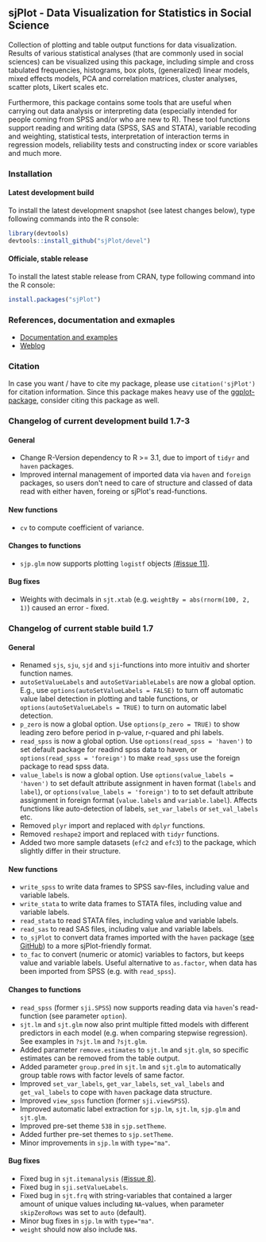 sjPlot - Data Visualization for Statistics in Social Science
------------------------------------------------------------------------------
Collection of plotting and table output functions for data visualization. Results of various statistical analyses (that are commonly used in social sciences) can be visualized using this package, including simple and cross tabulated frequencies, histograms, box plots, (generalized) linear models, mixed effects models, PCA and correlation matrices, cluster analyses, scatter plots, Likert scales etc.

Furthermore, this package contains some tools that are useful when carrying out data analysis or interpreting data (especially intended for people coming from SPSS and/or who are new to R). These tool functions support reading and writing data (SPSS, SAS and STATA), variable recoding and weighting, statistical tests, interpretation of interaction terms in regression models, reliability tests and constructing index or score variables and much more.


### Installation

#### Latest development build

To install the latest development snapshot (see latest changes below), type following commands into the R console:

```r
library(devtools)
devtools::install_github("sjPlot/devel")
```

#### Officiale, stable release
To install the latest stable release from CRAN, type following command into the R console:

```r
install.packages("sjPlot")
```

### References, documentation and exmaples

- [Documentation and examples](http://www.strengejacke.de/sjPlot/)
- [Weblog](http://strengejacke.wordpress.com/sjplot-r-package/)


### Citation

In case you want / have to cite my package, please use `citation('sjPlot')` for citation information. Since this package makes heavy use of the [ggplot-package](http://cran.r-project.org/web/packages/ggplot2/index.html), consider citing this package as well.

### Changelog of current development build 1.7-3

#### General
* Change R-Version dependency to R >= 3.1, due to import of `tidyr` and `haven` packages.
* Improved internal management of imported data via `haven` and `foreign` packages, so users don't need to care of structure and classed of data read with either haven, foreing or sjPlot's read-functions.


#### New functions
* `cv` to compute coefficient of variance.

#### Changes to functions
* `sjp.glm` now supports plotting `logistf` objects [(#issue 11)](https://github.com/sjPlot/devel/issues/11).

#### Bug fixes
* Weights with decimals in `sjt.xtab` (e.g. `weightBy = abs(rnorm(100, 2, 1)`) caused an error - fixed.


### Changelog of current stable build 1.7

#### General
* Renamed `sjs`, `sju`, `sjd` and `sji`-functions into more intuitiv and shorter function names.
* `autoSetValueLabels` and `autoSetVariableLabels` are now a global option. E.g., use `options(autoSetValueLabels = FALSE)` to turn off automatic value label detection in plotting and table functions, or `options(autoSetValueLabels = TRUE)` to turn on automatic label detection.
* `p_zero` is now a global option. Use `options(p_zero = TRUE)` to show leading zero before period in p-value, r-quared and phi labels.
* `read_spss` is now a global option. Use `options(read_spss = 'haven')` to set default package for readind spss data to haven, or `options(read_spss = 'foreign')` to make `read_spss` use the foreign package to read spss data.
* `value_labels` is now a global option. Use `options(value_labels = 'haven')` to set default attribute assignment in haven format (`labels` and `label`), or `options(value_labels = 'foreign')` to to set default attribute assignment in foreign format (`value.labels` and `variable.label`). Affects functions like auto-detection of labels, `set_var_labels` or `set_val_labels` etc.
* Removed `plyr` import and replaced with `dplyr` functions.
* Removed `reshape2` import and replaced with `tidyr` functions.
* Added two more sample datasets (`efc2` and `efc3`) to the package, which slightly differ in their structure.

#### New functions
* `write_spss` to write data frames to SPSS sav-files, including value and variable labels.
* `write_stata` to write data frames to STATA files, including value and variable labels.
* `read_stata` to read STATA files, including value and variable labels.
* `read_sas` to read SAS files, including value and variable labels.
* `to_sjPlot` to convert data frames imported with the `haven` package ([see GitHub](https://github.com/hadley/haven)) to a more sjPlot-friendly format.
* `to_fac` to convert (numeric or atomic) variables to factors, but keeps value and variable labels. Useful alternative to `as.factor`, when data has been imported from SPSS (e.g. with `read_spss`).

#### Changes to functions
* `read_spss` (former `sji.SPSS`) now supports reading data via `haven`'s read-function (see parameter `option`).
* `sjt.lm` and `sjt.glm` now also print multiple fitted models with different predictors in each model (e.g. when comparing stepwise regression). See examples in `?sjt.lm` and `?sjt.glm`.
* Added parameter `remove.estimates` to `sjt.lm` and `sjt.glm`, so specific estimates can be removed from the table output.
* Added parameter `group.pred` in `sjt.lm` and `sjt.glm` to automatically group table rows with factor levels of same factor.
* Improved `set_var_labels`, `get_var_labels`, `set_val_labels` and `get_val_labels` to cope with `haven` package data structure.
* Improved `view_spss` function (former `sji.viewSPSS`).
* Improved automatic label extraction for `sjp.lm`, `sjt.lm`, `sjp.glm` and `sjt.glm`.
* Improved pre-set theme `538` in `sjp.setTheme`.
* Added further pre-set themes to `sjp.setTheme`.
* Minor improvements in `sjp.lm` with `type="ma"`.

#### Bug fixes
* Fixed bug in `sjt.itemanalysis` [(#issue 8)](https://github.com/sjPlot/devel/issues/8).
* Fixed bug in `sji.setValueLabels`.
* Fixed bug in `sjt.frq` with string-variables that contained a larger amount of unique values including `NA`-values, when parameter `skipZeroRows` was set to `auto` (default).
* Minor bug fixes in `sjp.lm` with `type="ma"`.
* `weight` should now also include `NA`s.
